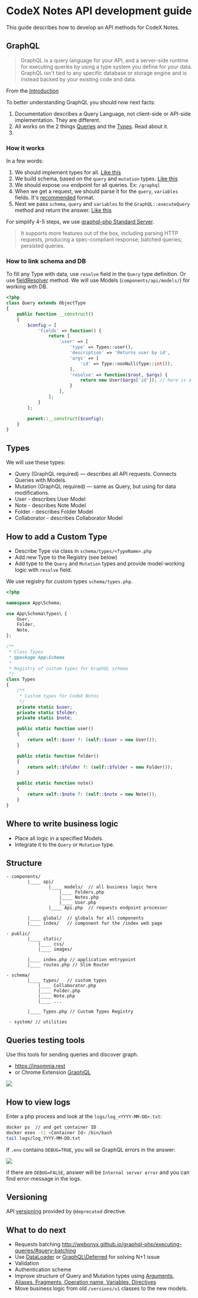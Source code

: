 # CodeX Notes API development guide

This guide describes how to develop an API methods for CodeX Notes.

## GraphQL

> GraphQL is a query language for your API, and a server-side runtime for executing queries by using a type system you define for your data. GraphQL isn't tied to any specific database or storage engine and is instead backed by your existing code and data.

From the [Introduction](http://graphql.org/learn/)

To better understanding GraphQL you should now next facts:

1. Documentation describes a Query Language, not client-side or API-side implementation. They are different.
2. All works on the 2 things [Queries](http://graphql.org/learn/queries/) and the [Types](http://graphql.org/learn/schema/). Read about it.
3. 

### How it works

In a few words:

1. We should implement types for all. [Like this](http://webonyx.github.io/graphql-php/type-system/object-types/) 
2. We build schema, based on the `query` and `mutation` types. [Like this](http://webonyx.github.io/graphql-php/type-system/schema/)
3. We should expose `one` endpoint for all queries. Ex: `/graphql` 
4. When we get a request, we should parse it for the `query`, `variables` fields. It's [recommended](http://graphql.org/learn/serving-over-http/) format. 
5. Next we pass `schema`, `query` and `variables` to the `GraphQL::executeQuery` method and return the answer. [Like this](http://webonyx.github.io/graphql-php/getting-started/)

For simplify 4-5 steps, we use [graphql-php Standard Server](http://webonyx.github.io/graphql-php/executing-queries/#using-server).

> It supports more features out of the box, including parsing HTTP requests, producing a spec-compliant response; batched queries; persisted queries.

### How to link schema and DB

To fill any Type with data, use `resolve` field in the `Query` type definition. Or use [fieldResolver](http://webonyx.github.io/graphql-php/data-fetching/) method.
We will use Models (`components/api/models/`) for working with DB. 
```php
<?php
class Query extends ObjectType
{
    public function __construct()
    {
        $config = [
            'fields' => function() {
                return [
                    'user' => [
                        'type' => Types::user(),
                        'description' => 'Returns user by id',
                        'args' => [
                            'id' => Type::nonNull(Type::int()),
                        ],
                        'resolve' => function($root, $args) {
                            return new User($args['id']); // here is a DataFetching
                        }
                    ],
                ];
            }
        ];

        parent::__construct($config);
    }
}

```

## Types 

We will use these types:

- Query (GraphQL required) — describes all API requests. Connects Queries with Models.
- Mutation (GraphQL required) — same as Query, but using for data modifications.
- User - describes User Model
- Note - describes Note Model
- Folder - describes Folder Model
- Collaborator - describes Collaborator Model

## How to add a Custom Type

- Describe Type via class in `schema/types/<TypeName>.php`
- Add new Type to the Registry (see below)
- Add type to the `Query` and `Mutation` types and provide model-working logic with `resolve` field. 

We use registry for custom types `schema/types.php`. 

```php
<?php

namespace App\Schema;

use App\Schema\Types\ {
    User,
    Folder,
    Note,
};

/**
 * Class Types
 * @package App\Schema
 *
 * Registry of custom types for GraphQL schema
 */
class Types
{
    /**
     * Custom types for CodeX Notes
     */
    private static $user;
    private static $folder;
    private static $note;

    public static function user()
    {
        return self::$user ?: (self::$user = new User());
    }

    public static function folder()
    {
        return self::$folder ?: (self::$folder = new Folder());
    }

    public static function note()
    {
        return self::$note ?: (self::$note = new Note());
    }
}
```

## Where to write business logic

- Place all logic in a specified Models.
- Integrate it to the `Query` or `Mutation` type.

## Structure

```
- components/
        |____ api/
                |____ models/  // all business logic here
                    |____ Folders.php
                    |____ Notes.php
                    |____ User.php
                |____ Api.php  // requests endpoint processor
                
        |____ global/  // globals for all components
        |____ index/   // component for the /index web page
        
- public/
        |____ static/   
            |____ css/
            |____ images/
            
        |____ index.php // application entrypoint
        |____ routes.php // Slim Router 
       
- schema/
        |____ types/   // custom types
            |____ Collaborator.php
            |____ Folder.php
            |____ Note.php
            |____ ...
            
        |____ Types.php // Custom Types Registry
        
 - system/ // utilities

```

## Queries testing tools

Use this tools for sending queries and discover graph.

- https://insomnia.rest
- or Chrome Extension [GraphiQL](https://chrome.google.com/webstore/detail/chromeiql/fkkiamalmpiidkljmicmjfbieiclmeij)

![](https://capella.pics/03778dbd-0872-4812-aebd-ba400651fe67/resize/1300)

## How to view logs

Enter a php process and look at the `logs/log_<YYYY-MM-DD>.txt`:

```bash
docker ps  // and get container ID
docker exes -ti <Container Id> /bin/bash
tail logs/log_YYYY-MM-DD.txt
```

If `.env` contains `DEBUG=TRUE`, you will se GraphQL errors in the answer:

![](https://capella.pics/05b1b1c0-4482-45f0-b6eb-1f177764dece/resize/1300)

if there are `DEBUG=FALSE`, answer will be `Internal server error` and you can find error-message in the logs.

## Versioning

API [versioning](https://capella.pics/05b1b1c0-4482-45f0-b6eb-1f177764dece/resize/1300) provided by `@deprecated` directive.

## What to do next

- Requests batching http://webonyx.github.io/graphql-php/executing-queries/#query-batching
- Use [DataLoader](https://github.com/facebook/dataloader) or [GraphQL\Deferred](http://webonyx.github.io/graphql-php/data-fetching/#solving-n1-problem) for solving N+1 issue
- Validation
- Authentication scheme 
- Improve structure of Query and Mutation types using [Arguments, Aliases, Fragments, Operation name, Variables, Directives](http://graphql.org/learn/queries/)
- Move business logic from old `/versions/v1` classes to the new models.